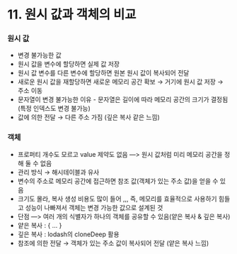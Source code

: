 # 11. 원시 값과 객체의 비교

### 원시 값

- 변경 불가능한 값
- 원시 값을 변수에 할당하면 실제 값 저장
- 원시 값 변수를 다른 변수에 할당하면 원본 원시 값이 복사되어 전달
- 새로운 원시 값을 재할당하면 새로운 메모리 공간 확보 → 거기에 원시 값 저장 → 주소 이동
- 문자열이 변경 불가능한 이유 - 문자열은 길이에 따라 메모리 공간의 크기가 결정됨 (특정 인덱스도 변경 불가능)
- 값에 의한 전달 → 다른 주소 가짐 (깊은 복사 같은 느낌)

### 객체

- 프로퍼티 개수도 모르고 value 제약도 없음 —> 원시 값처럼 미리 메모리 공간을 정해 둘 수 없음
- 관리 방식 → 해시테이블과 유사
- 변수의 주소로 메모리 공간에 접근하면 참조 값(객체가 있는 주소 값)을 얻을 수 있음
- 크기도 몰라, 복사 생성 비용도 많이 들어 ,,, 즉, 메모리를 효율적으로 사용하기 힘들고 성능이 나빠져서 객체는 변경 가능한 값으로 설계된 것
- 단점 —> 여러 개의 식별자가 하나의 객체를 공유할 수 있음(얕은 복사 & 깊은 복사)
- 얕은 복사 : { … }
- 깊은 복사 : lodash의 cloneDeep 활용
- 참조에 의한 전달 → 객체가 있는 주소 값이 복사되어 전달 (얕은 복사 느낌)

